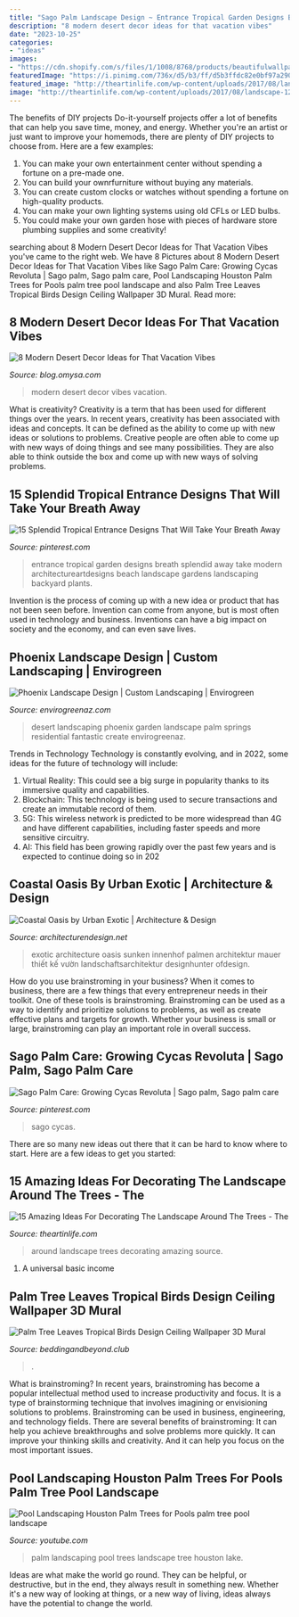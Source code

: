 ```yaml
---
title: "Sago Palm Landscape Design ~ Entrance Tropical Garden Designs Breath Splendid Away Take Modern Architectureartdesigns Beach Landscape Gardens Landscaping Backyard Plants"
description: "8 modern desert decor ideas for that vacation vibes"
date: "2023-10-25"
categories:
- "ideas"
images:
- "https://cdn.shopify.com/s/files/1/1008/8768/products/beautifulwallpaperstore-3189025-palmtree-ceiling-mural1_1024x1024.jpg?v=1614811258"
featuredImage: "https://i.pinimg.com/736x/d5/b3/ff/d5b3ffdc82e0bf97a2901541eaea5fca.jpg"
featured_image: "http://theartinlife.com/wp-content/uploads/2017/08/landscape-12-The-ART-In-LIFE.jpg"
image: "http://theartinlife.com/wp-content/uploads/2017/08/landscape-12-The-ART-In-LIFE.jpg"
---
```



The benefits of DIY projects
Do-it-yourself projects offer a lot of benefits that can help you save time, money, and energy. Whether you're an artist or just want to improve your homemods, there are plenty of DIY projects to choose from. Here are a few examples: 
1. You can make your own entertainment center without spending a fortune on a pre-made one. 
2. You can build your ownrfurniture without buying any materials. 
3. You can create custom clocks or watches without spending a fortune on high-quality products. 
4. You can make your own lighting systems using old CFLs or LED bulbs. 
5. You could make your own garden hose with pieces of hardware store plumbing supplies and some creativity!

	

		
searching about 8 Modern Desert Decor Ideas for That Vacation Vibes you've came to the right web. We have 8 Pictures about 8 Modern Desert Decor Ideas for That Vacation Vibes like Sago Palm Care: Growing Cycas Revoluta | Sago palm, Sago palm care, Pool Landscaping Houston Palm Trees for Pools palm tree pool landscape and also Palm Tree Leaves Tropical Birds Design Ceiling Wallpaper 3D Mural. Read more:
		
    
## 8 Modern Desert Decor Ideas For That Vacation Vibes

<img loading=lazy src="https://blog.omysa.com/wp-content/uploads/2020/08/ezgif.com-webp-to-jpg-3-1.jpg" onerror="this.onerror=null;this.src='https://tse3.mm.bing.net/th?id=OIP._fInV0YQGPWsyS4_Cz_3twHaJ9&amp;pid=15.1';" alt="8 Modern Desert Decor Ideas for That Vacation Vibes">

_Source: blog.omysa.com_

>modern desert decor vibes vacation. 

	

What is creativity?
Creativity is a term that has been used for different things over the years. In recent years, creativity has been associated with ideas and concepts. It can be defined as the ability to come up with new ideas or solutions to problems. Creative people are often able to come up with new ways of doing things and see many possibilities. They are also able to think outside the box and come up with new ways of solving problems.

    
## 15 Splendid Tropical Entrance Designs That Will Take Your Breath Away

<img loading=lazy src="https://i.pinimg.com/736x/6d/fe/aa/6dfeaa4e02fd9432b407aa9178da174c.jpg" onerror="this.onerror=null;this.src='https://tse2.mm.bing.net/th?id=OIP.gOdjSZG1kC0Fwptk1l7a0AHaLH&amp;pid=15.1';" alt="15 Splendid Tropical Entrance Designs That Will Take Your Breath Away">

_Source: pinterest.com_

>entrance tropical garden designs breath splendid away take modern architectureartdesigns beach landscape gardens landscaping backyard plants. 

	

Invention is the process of coming up with a new idea or product that has not been seen before. Invention can come from anyone, but is most often used in technology and business. Inventions can have a big impact on society and the economy, and can even save lives.

    
## Phoenix Landscape Design | Custom Landscaping | Envirogreen

<img loading=lazy src="https://envirogreenaz.com/wp-content/uploads/2015/09/desert-landscaping-design-phoenix.jpg" onerror="this.onerror=null;this.src='https://tse2.mm.bing.net/th?id=OIP.Ryl5tKZ4ixtViIoEOLlEUgHaE8&amp;pid=15.1';" alt="Phoenix Landscape Design | Custom Landscaping | Envirogreen">

_Source: envirogreenaz.com_

>desert landscaping phoenix garden landscape palm springs residential fantastic create envirogreenaz. 

	

Trends in Technology
Technology is constantly evolving, and in 2022, some ideas for the future of technology will include: 
1. Virtual Reality: This could see a big surge in popularity thanks to its immersive quality and capabilities. 
2. Blockchain: This technology is being used to secure transactions and create an immutable record of them. 
3. 5G: This wireless network is predicted to be more widespread than 4G and have different capabilities, including faster speeds and more sensitive circuitry. 
4. AI: This field has been growing rapidly over the past few years and is expected to continue doing so in 202
    
## Coastal Oasis By Urban Exotic | Architecture &amp; Design

<img loading=lazy src="https://cdn.architecturendesign.net/wp-content/uploads/2014/07/Coastal-Oasis-06.jpg" onerror="this.onerror=null;this.src='https://tse2.mm.bing.net/th?id=OIP.2U7KrYG1BCeUW9Fl5sU2lwHaDt&amp;pid=15.1';" alt="Coastal Oasis by Urban Exotic | Architecture &amp; Design">

_Source: architecturendesign.net_

>exotic architecture oasis sunken innenhof palmen architektur mauer thiết kế vườn landschaftsarchitektur designhunter ofdesign. 

	

How do you use brainstroming in your business?
When it comes to business, there are a few things that every entrepreneur needs in their toolkit. One of these tools is brainstroming. Brainstroming can be used as a way to identify and prioritize solutions to problems, as well as create effective plans and targets for growth. Whether your business is small or large, brainstroming can play an important role in overall success.

    
## Sago Palm Care: Growing Cycas Revoluta | Sago Palm, Sago Palm Care

<img loading=lazy src="https://i.pinimg.com/736x/d5/b3/ff/d5b3ffdc82e0bf97a2901541eaea5fca.jpg" onerror="this.onerror=null;this.src='https://tse2.mm.bing.net/th?id=OIP.aJ3vzGw4gI1iuLgxCA5gNQHaLS&amp;pid=15.1';" alt="Sago Palm Care: Growing Cycas Revoluta | Sago palm, Sago palm care">

_Source: pinterest.com_

>sago cycas. 

	

There are so many new ideas out there that it can be hard to know where to start. Here are a few ideas to get you started: 

    
## 15 Amazing Ideas For Decorating The Landscape Around The Trees - The

<img loading=lazy src="http://theartinlife.com/wp-content/uploads/2017/08/landscape-12-The-ART-In-LIFE.jpg" onerror="this.onerror=null;this.src='https://tse3.mm.bing.net/th?id=OIP.ot6uNgrJiWngOvcD-gFBqAHaJ4&amp;pid=15.1';" alt="15 Amazing Ideas For Decorating The Landscape Around The Trees - The">

_Source: theartinlife.com_

>around landscape trees decorating amazing source. 

	

1. A universal basic income

    
## Palm Tree Leaves Tropical Birds Design Ceiling Wallpaper 3D Mural

<img loading=lazy src="https://cdn.shopify.com/s/files/1/1008/8768/products/beautifulwallpaperstore-3189025-palmtree-ceiling-mural1_1024x1024.jpg?v=1614811258" onerror="this.onerror=null;this.src='https://tse2.mm.bing.net/th?id=OIP.pqK7w-5Uo5M7Vy5PTxRB4AHaHu&amp;pid=15.1';" alt="Palm Tree Leaves Tropical Birds Design Ceiling Wallpaper 3D Mural">

_Source: beddingandbeyond.club_

>. 

	

What is brainstroming?
In recent years, brainstroming has become a popular intellectual method used to increase productivity and focus. It is a type of brainstorming technique that involves imagining or envisioning solutions to problems. Brainstroming can be used in business, engineering, and technology fields.
There are several benefits of brainstroming: It can help you achieve breakthroughs and solve problems more quickly. It can improve your thinking skills and creativity. And it can help you focus on the most important issues.

    
## Pool Landscaping Houston Palm Trees For Pools Palm Tree Pool Landscape

<img loading=lazy src="https://i.ytimg.com/vi/gzZCOcxd0Ig/maxresdefault.jpg" onerror="this.onerror=null;this.src='https://tse2.mm.bing.net/th?id=OIP.KPA42IO8hMmsvF6HenWt5AHaEK&amp;pid=15.1';" alt="Pool Landscaping Houston Palm Trees for Pools palm tree pool landscape">

_Source: youtube.com_

>palm landscaping pool trees landscape tree houston lake. 

	

Ideas are what make the world go round. They can be helpful, or destructive, but in the end, they always result in something new. Whether it's a new way of looking at things, or a new way of living, ideas always have the potential to change the world.

